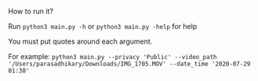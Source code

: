 How to run it? 

Run `python3 main.py -h` or `python3 main.py -help` for help

You must put quotes around each argument.

For example: `python3 main.py --privacy 'Public' --video_path '/Users/parasadhikary/Downloads/IMG_1705.MOV' --date_time '2020-07-29 01:38'
`